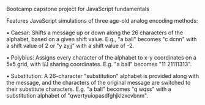 Bootcamp capstone project for JavaScript fundamentals

Features JavaScript simulations of three age-old analog encoding methods:

• Caesar: Shifts a message up or down along the 26 characters of the alphabet, based on a given shift value. E.g., "a ball" becomes "c dcnn" with a shift value of 2 or "y zyjj" with a shift value of -2. 

• Polybius: Assigns every character of the alphabet to x-y coordinates on a 5x5 grid, with I/J sharing coordinates. E.g. "a ball" becomes "11 21111313". 

• Substitution: A 26-character "substitution" alphabet is provided along with the message, and the characters of the original message are switched to their substitute characters. E.g. "a ball" becomes "q wqss" with a substitution alphabet of "qwertyuiopasdfghjklzxcvbnm".

